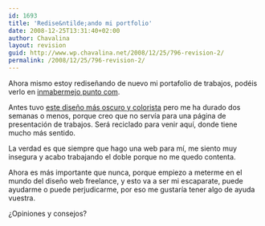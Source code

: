 ```yaml
---
id: 1693
title: 'Redise&ntilde;ando mi portfolio'
date: 2008-12-25T13:31:40+02:00
author: Chavalina
layout: revision
guid: http://www.wp.chavalina.net/2008/12/25/796-revision-2/
permalink: /2008/12/25/796-revision-2/
---
```

Ahora mismo estoy redise&ntilde;ando de nuevo mi portafolio de trabajos, podéis verlo en <a href="http://www.inmabermejo.com/" target="_blank">inmabermejo punto com</a>. 

Antes tuvo <a href="http://inmabermejo.com/images/94.png" target="_blank">este dise&ntilde;o más oscuro y colorista</a> pero me ha durado dos semanas o menos, porque creo que no serv&iacute;a para una página de presentaci&oacute;n de trabajos. Será reciclado para venir aqu&iacute;, donde tiene mucho más sentido.

La verdad es que siempre que hago una web para m&iacute;, me siento muy insegura y acabo trabajando el doble porque no me quedo contenta. 

Ahora es más importante que nunca, porque empiezo a meterme en el mundo del dise&ntilde;o web freelance, y esto va a ser mi escaparate, puede ayudarme o puede perjudicarme, por eso me gustar&iacute;a tener algo de ayuda vuestra.

&iquest;Opiniones y consejos?